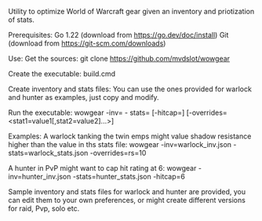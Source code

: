 Utility to optimize World of Warcraft gear given an inventory and priotization of stats.

Prerequisites:
Go 1.22 (download from https://go.dev/doc/install)
Git (download from https://git-scm.com/downloads)

Use:
Get the sources:
git clone https://github.com/mvdslot/wowgear

Create the executable:
build.cmd

Create inventory and stats files:
You can use the ones provided for warlock and hunter as examples, just copy and modify.

Run the executable:
wowgear -inv=<path to inventory file> - stats=<path to stats file> [-hitcap=<hitcap>] [-overrides=<stat1=value1[,stat2=value2]...>]

Examples:
A warlock tanking the twin emps might value shadow resistance higher than the value in ths stats file:
wowgear -inv=warlock_inv.json -stats=warlock_stats.json -overrides=rs=10

A hunter in PvP might want to cap hit rating at 6:
wowgear -inv=hunter_inv.json -stats=hunter_stats.json -hitcap=6

Sample inventory and stats files for warlock and hunter are provided, you can edit them to your own preferences, or might create different versions for raid, Pvp, solo etc.


